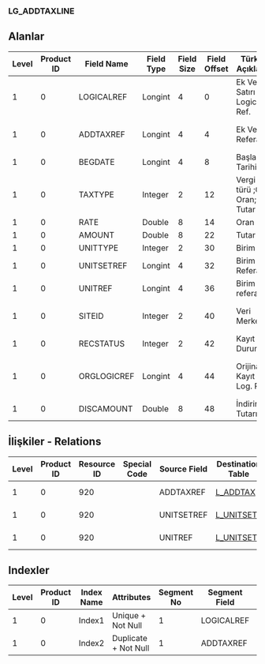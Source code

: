 ### LG_ADDTAXLINE

## Alanlar

**Level**|**Product ID**|**Field Name**|**Field Type**|**Field Size**|**Field Offset**|**Türkçe Açıklama**|**Expression**
-----|-----|-----|-----|-----|-----|-----|-----
1|0|LOGICALREF|Longint|4|0|Ek Vergi Satırı Logical Ref.|Additional Tax Line Logical Reference
1|0|ADDTAXREF|Longint|4|4|Ek Vergi Referansı|Additional Tax Reference
1|0|BEGDATE|Longint|4|8|Başlangıç Tarihi|Begin Date
1|0|TAXTYPE|Integer|2|12|Vergi türü ;0 Oran;1 Tutar|Tax Type ;0 Oran;1 Tutar
1|0|RATE|Double|8|14|Oran|Rate
1|0|AMOUNT|Double|8|22|Tutar|Amount
1|0|UNITTYPE|Integer|2|30|Birim türü|Unit Type
1|0|UNITSETREF|Longint|4|32|Birim Seti Referansı|Unit Set Reference
1|0|UNITREF|Longint|4|36|Birim referansı|Unit Reference
1|0|SITEID|Integer|2|40|Veri Merkezi|Data Processing Site
1|0|RECSTATUS|Integer|2|42|Kayıt Durumu|Record Status
1|0|ORGLOGICREF|Longint|4|44|Orijinal Kayıt Log. Ref.|Original Record Logical Reference
1|0|DISCAMOUNT|Double|8|48|İndirim Tutarı|Discount Amount

## İlişkiler - Relations
**Level**|**Product ID**|**Resource ID**|**Special Code**|**Source Field**|**Destination Table**|**Destination Field**|**Relation Type**|**Extra Condition**
-----|-----|-----|-----|-----|-----|-----|-----|-----
1|0|920||ADDTAXREF|[L_ADDTAX](../L_ADDTAX "L_ADDTAX")|LOGICALREF|one-to-one|
1|0|920||UNITSETREF|[L_UNITSETF](../L_UNITSETF "L_UNITSETF")|LOGICALREF|one-to-one|
1|0|920||UNITREF|[L_UNITSETL](../L_UNITSETL "L_UNITSETL")|LOGICALREF|one-to-one|

## Indexler
**Level**|**Product ID**|**Index Name**|**Attributes**|**Segment No**|**Segment Field**|**Sense**
-----|-----|-----|-----|-----|-----|-----
1|0|Index1|Unique + Not Null|1|LOGICALREF|Ascending
1|0|Index2|Duplicate + Not Null|1|ADDTAXREF|Ascending
